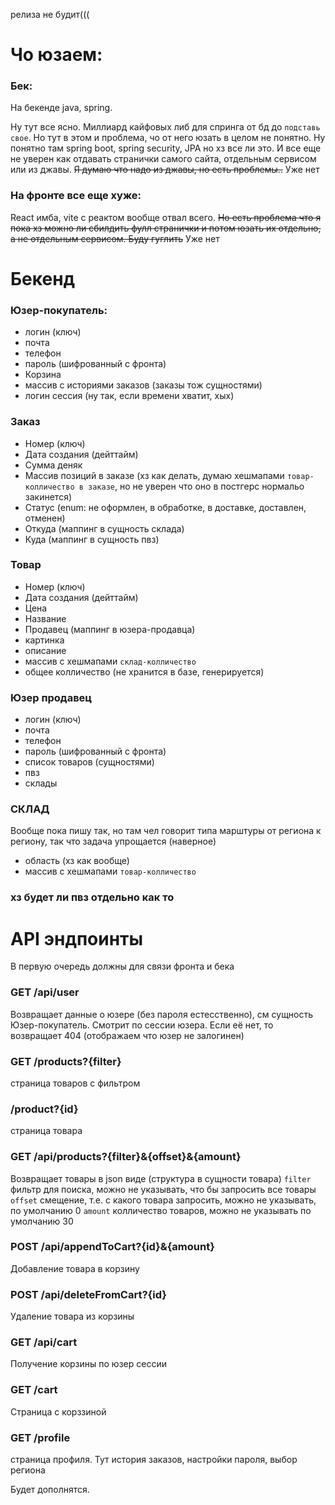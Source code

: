 релиза не будит(((


# Чо юзаем:
### Бек:
На бекенде java, spring.

Ну тут все ясно. Миллиард кайфовых либ для спринга от бд до `подставь свое`. Но тут в этом и проблема, чо от него юзать в целом не понятно. Ну понятно там spring boot, spring security, JPA но хз все ли это. И все еще не уверен как отдавать странички самого сайта, отдельным сервисом или из джавы. ~~Я думаю что надо из джавы, но есть проблемы..~~ Уже нет

### На фронте все еще хуже:
React имба, vite с реактом вообще отвал всего. ~~Но есть проблема что я пока хз можно ли сбилдить фулл странички и потом юзать их отдельно, а не отдельным сервисом. Буду гуглить~~ Уже нет



# Бекенд

### Юзер-покупатель:
- логин (ключ)
- почта
- телефон
- пароль (шифрованный с фронта)
- Корзина 
- массив с историями заказов (заказы тож сущностями)
- логин сессия (ну так, если времени хватит, хых)

### Заказ
- Номер (ключ)
- Дата создания (дейттайм)
- Сумма деняк
- Массив позиций в заказе (хз как делать, думаю хешмапами `товар-колличество в заказе`, но не уверен что оно в постгерс нормальо закинется)
- Статус (enum: не оформлен, в обработке, в доставке, доставлен, отменен)
- Откуда (маппинг в сущность склада)
- Куда (маппинг в сущность пвз)

### Товар
- Номер (ключ)
- Дата создания (дейттайм)
- Цена
- Название
- Продавец (маппинг в юзера-продавца)
- картинка
- описание
- массив с хешмапами `склад-колличество`
- общее колличество (не хранится в базе, генерируется)

### Юзер продавец
- логин (ключ)
- почта
- телефон
- пароль (шифрованный с фронта)
- список товаров (сущностями)
- пвз
- склады

### СКЛАД
Вообще пока пишу так, но там чел говорит типа марштуры от региона к региону, так что задача упрощается (наверное)
- область (хз как вообще)
- массив с хешмапами `товар-колличество`

### хз будет ли пвз отдельно как то

# API эндпоинты
В первую очередь должны для связи фронта и бека

### GET /api/user
Возвращает данные о юзере (без пароля естесственно), см сущность Юзер-покупатель. 
Смотрит по сессии юзера. Если её нет, то возвращает 404 (отображаем что юзер не залогинен)

### GET /products?{filter}
страница товаров с фильтром

### /product?{id}
страница товара

### GET /api/products?{filter}&{offset}&{amount}
Возвращает товары в json виде (структура в сущности товара)
`filter` фильтр для поиска, можно не указывать, что бы запросить все товары
`offset` смещение, т.е. с какого товара запросить, можно не указывать, по умолчанию 0
`amount` колличество товаров, можно не указывать по умолчанию 30

### POST /api/appendToCart?{id}&{amount}
Добавление товара в корзину

### POST /api/deleteFromCart?{id}
Удаление товара из корзины

### GET /api/cart
Получение корзины по юзер сессии

### GET /cart
Страница с корззиной

### GET /profile
страница профиля. Тут история заказов, настройки пароля, выбор региона



Будет дополнятся.
